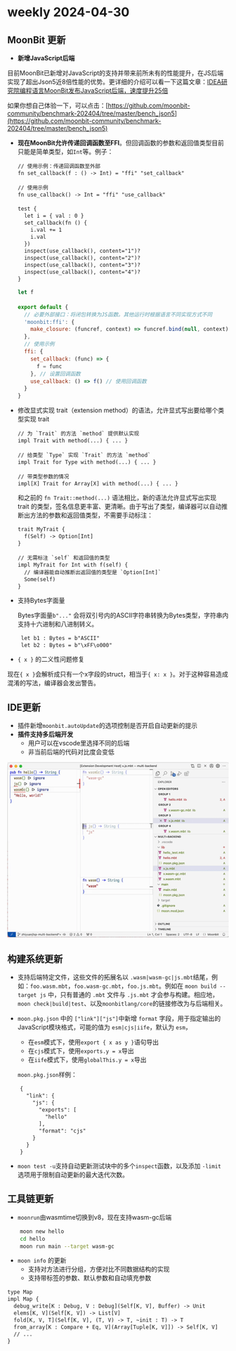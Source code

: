 # weekly 2024-04-30
## MoonBit 更新

- **新增JavaScript后端**

目前MoonBit已新增对JavaScript的支持并带来前所未有的性能提升，在JS后端实现了超出Json5近8倍性能的优势。更详细的介绍可以看一下这篇文章：[IDEA研究院编程语言MoonBit发布JavaScript后端，速度提升25倍](https://mp.weixin.qq.com/s/pJKhiwco_059-GOpGxygUQ)

如果你想自己体验一下，可以点击：[https://github.com/moonbit-community/benchmark-202404/tree/master/bench_json5](https://github.com/moonbit-community/benchmark-202404/tree/master/bench_json5)

- **现在MoonBit允许传递回调函数至FFI**。但回调函数的参数和返回值类型目前只能是简单类型，如`Int`等。例子：

  ```moonbit
  // 使用示例：传递回调函数至外部
  fn set_callback(f : () -> Int) = "ffi" "set_callback"

  // 使用示例
  fn use_callback() -> Int = "ffi" "use_callback"

  test {
    let i = { val : 0 }
    set_callback(fn () {
      i.val += 1
      i.val
    })
    inspect(use_callback(), content="1")?
    inspect(use_callback(), content="2")?
    inspect(use_callback(), content="3")?
    inspect(use_callback(), content="4")?
  }

  ```

  ```jsx
  let f

  export default {
    // 必要外部接口：将闭包转换为JS函数。其他运行时根据语言不同实现方式不同
    'moonbit:ffi': {
      make_closure: (funcref, context) => funcref.bind(null, context)
    },
    // 使用示例
    ffi: {
      set_callback: (func) => {
        f = func
      }, // 设置回调函数
      use_callback: () => f() // 使用回调函数
    }
  }
  ```

- 修改显式实现 trait（extension method）的语法，允许显式写出要给哪个类型实现 trait

  ```moonbit
  // 为 `Trait` 的方法 `method` 提供默认实现
  impl Trait with method(...) { ... }

  // 给类型 `Type` 实现 `Trait` 的方法 `method`
  impl Trait for Type with method(...) { ... }

  // 带类型参数的情况
  impl[X] Trait for Array[X] with method(...) { ... }

  ```

  和之前的 `fn Trait::method(...)` 语法相比，新的语法允许显式写出实现 trait 的类型，签名信息更丰富、更清晰。由于写出了类型，编译器可以自动推断出方法的参数和返回值类型，不需要手动标注：

  ```moonbit
  trait MyTrait {
    f(Self) -> Option[Int]
  }

  // 无需标注 `self` 和返回值的类型
  impl MyTrait for Int with f(self) {
    // 编译器能自动推断出返回值的类型是 `Option[Int]`
    Some(self)
  }

  ```

- 支持Bytes字面量

  Bytes字面量`b"..."` 会将双引号内的ASCII字符串转换为Bytes类型，字符串内支持十六进制和八进制转义。

  ```moonbit
   let b1 : Bytes = b"ASCII"
   let b2 : Bytes = b"\xFF\o000"

  ```

- `{ x }` 的二义性问题修复

现在`{ x }`会解析成只有一个x字段的struct，相当于`{ x: x }`。对于这种容易造成混淆的写法，编译器会发出警告。

## IDE更新

- 插件新增`moonbit.autoUpdate`的选项控制是否开启自动更新的提示
- **插件支持多后端开发**
  - 用户可以在vscode里选择不同的后端
  - 非当前后端的代码对比度会变低

![plugins.gif](plugins.gif)

## 构建系统更新

- 支持后端特定文件，这些文件的拓展名以 `.wasm|wasm-gc|js.mbt`结尾，例如：`foo.wasm.mbt`，`foo.wasm-gc.mbt`，`foo.js.mbt`。例如在 `moon build --target js` 中，只有普通的 `.mbt` 文件与 `.js.mbt` 才会参与构建。相应地，`moon check|build|test`、以及`moonbitlang/core`的链接修改为与后端相关。
- `moon.pkg.json` 中的 `["link"]["js"]`中新增 `format` 字段，用于指定输出的JavaScript模块格式，可能的值为 `esm|cjs|iife`，默认为 `esm`，

  - 在`esm`模式下，使用`export { x as y }`语句导出
  - 在`cjs`模式下，使用`exports.y = x`导出
  - 在`iife`模式下，使用`globalThis.y = x`导出

  `moon.pkg.json`样例：

```moonbit
    {
      "link": {
        "js": {
          "exports": [
            "hello"
          ],
          "format": "cjs"
        }
      }
    }

```

- `moon test -u`支持自动更新测试块中的多个`inspect`函数，以及添加 `-limit` 选项用于限制自动更新的最大迭代次数。

## 工具链更新

- `moonrun`由wasmtime切换到v8，现在支持wasm-gc后端

```bash
    moon new hello
    cd hello
    moon run main --target wasm-gc
```

- `moon info` 的更新
  - 支持对方法进行分组，方便对比不同数据结构的实现
  - 支持带标签的参数、默认参数和自动填充参数

```moonbit
type Map
impl Map {
  debug_write[K : Debug, V : Debug](Self[K, V], Buffer) -> Unit
  elems[K, V](Self[K, V]) -> List[V]
  fold[K, V, T](Self[K, V], (T, V) -> T, ~init : T) -> T
  from_array[K : Compare + Eq, V](Array[Tuple[K, V]]) -> Self[K, V]
  // ...
}
```
